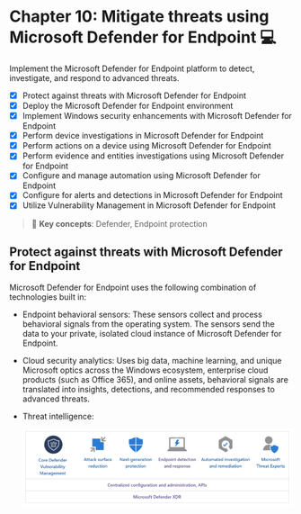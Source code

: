 # **Chapter 10: Mitigate threats using Microsoft Defender for Endpoint 💻**
Implement the Microsoft Defender for Endpoint platform to detect, investigate, and respond to advanced threats.
 - [x] Protect against threats with Microsoft Defender for Endpoint
 - [x] Deploy the Microsoft Defender for Endpoint environment
 - [x] Implement Windows security enhancements with Microsoft Defender for Endpoint
 - [x] Perform device investigations in Microsoft Defender for Endpoint
 - [x] Perform actions on a device using Microsoft Defender for Endpoint
 - [x] Perform evidence and entities investigations using Microsoft Defender for Endpoint
 - [x] Configure and manage automation using Microsoft Defender for Endpoint
 - [x] Configure for alerts and detections in Microsoft Defender for Endpoint
 - [x] Utilize Vulnerability Management in Microsoft Defender for Endpoint

> 📌 **Key concepts**: Defender, Endpoint protection

 ## **Protect against threats with Microsoft Defender for Endpoint**

Microsoft Defender for Endpoint uses the following combination of technologies built in:
- Endpoint behavioral sensors: 
  These sensors collect and process behavioral signals from the operating system. The sensors send the data to your private, isolated cloud instance of Microsoft Defender for Endpoint.
- Cloud security analytics:
  Uses big data, machine learning, and unique Microsoft optics across the Windows ecosystem, enterprise cloud products (such as Office 365), and online assets, behavioral signals are translated into insights, detections, and recommended responses to advanced threats.
- Threat intelligence:
  
  ![Endpoint](/Images/endpoint.png)


  

